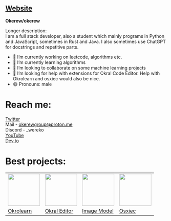 ## [Website](https://okral.glitch.me)

**Okerew/okerew**

Longer description:  
I am a full stack developer, also a student which mainly programs in Python and JavaScript, sometimes in Rust and Java. I also sometimes use ChatGPT for docstrings and repetitive parts.


- 🔭 I’m currently working on leetcode, algorithms etc.
- 🌱 I’m currently learning algorithms
- 👯 I’m looking to collaborate on some machine learning projects
- 🤔 I’m looking for help with extensions for Okral Code Editor. Help with Okrolearn and osxiec would also be nice.
- 😄 Pronouns: male

# Reach me:
[Twitter](https://x.com/OkerewWar)  
Mail - okerewgroup@proton.me  
Discord - \_wereko  
[YouTube](https://yt3.ggpht.com/LwiO5e5u-6oULiQO9SklMB4XyIcj1COZ05O0TqTm4j03d-sLBCUXGnB3JbjtUUhb3jaZY3_XnjE=s160-c-k-c0x00ffffff-no-rj)
<br>
[Dev.to](https://dev.to/okerew)

# Best projects:
<table>
  <tr>
    <td><img src="https://github.com/Okerew/okerew/assets/93822247/4ccbde74-cbc9-474c-af14-398f8835119a" width="100px" height="100px"></td>
    <td><img src="https://github.com/Okerew/okerew/assets/93822247/e5b17f57-d030-4466-8760-0d504e427aa0" width="100px" height="100px"></td>
    <td><img src="https://github.com/Okerew/okerew/assets/93822247/3421c21a-2b2d-4e96-8663-f87e1ae28f32" width="100px" height="100px"></td>
    <td><img src="https://github.com/user-attachments/assets/d45e77d8-9532-482f-b4f6-874a301f4916" witdh="100px" height="100px"></td>
  </tr>
  <tr>
    <td><a href="https://github.com/Okerew/okrolearn">Okrolearn</a></td>
    <td><a href="https://github.com/Okerew/okraleditor">Okral Editor</a></td>
    <td><a href="https://github.com/Okerew/okral-image-model">Image Model</a></td>
    <td><a href="https://github.com/Okerew/osxiec">Osxiec</a></td>
  </tr>
</table>
